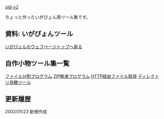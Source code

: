 [old-v2](memoigatool-orig.html)

ちょっと作ったいがぴょん用ツール集です。

## 資料: いがぴょんツール




[いがぴょんのウェブページトップへ戻る](../../index.html)





## 自作小物ツール集一覧

[ファイル分割プログラム](../2002/ig020123.html)
  [ZIP解凍プログラム](../2001/ig011207.html)
  [HTTP経由ファイル取得](../2002/ig020129.html)
  [ディレクトリ鳥瞰ツール](../2002/ig020201.html)


## 更新履歴

2002/01/23 新規作成
